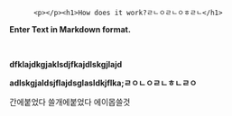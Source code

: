 
          <p></p><h1>How does it work?ㄹㄴㅇㄹㄴㅇㅎㄹㄴ</h1>
<p></p>
<p></p><p><b>Enter Text in Markdown format.</b></p><p><b><br></b></p><p><b>dfklajdkgjaklsdjfkajdlskgjlajd</b></p><p><b>adlskgjaldsjflajdsglasldkjflka;ㄹㅇㄴㅇㄹㄴㅎㄴㄹㅇ</b></p>
간에붙었다 쓸개에붙었다 에이몹쓸것
<p></p>

        